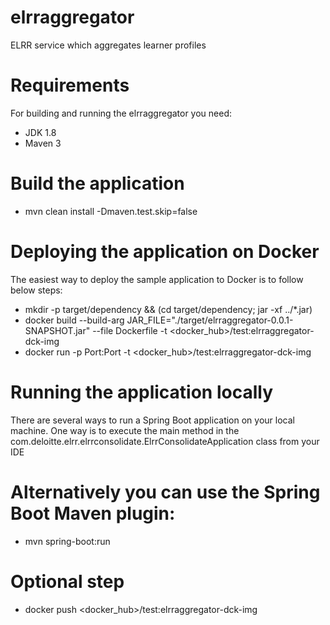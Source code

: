 # elrraggregator     
ELRR service which aggregates learner profiles 

# Requirements
For building and running the elrraggregator you need:
- JDK 1.8
- Maven 3
# Build the application
- mvn clean install -Dmaven.test.skip=false
# Deploying the application on Docker 
The easiest way to deploy the sample application to Docker is to follow below steps:
- mkdir -p target/dependency && (cd target/dependency; jar -xf ../*.jar)
- docker build --build-arg JAR_FILE="./target/elrraggregator-0.0.1-SNAPSHOT.jar" --file Dockerfile -t <docker_hub>/test:elrraggregator-dck-img         
- docker run -p Port:Port -t <docker_hub>/test:elrraggregator-dck-img         

# Running the application locally
There are several ways to run a Spring Boot application on your local machine. One way is to execute the main method in the com.deloitte.elrr.elrrconsolidate.ElrrConsolidateApplication class from your IDE
# Alternatively you can use the Spring Boot Maven plugin: 
- mvn spring-boot:run
# Optional step 
- docker push <docker_hub>/test:elrraggregator-dck-img   
